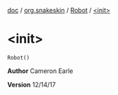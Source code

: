 [doc](../../index.md) / [org.snakeskin](../index.md) / [Robot](index.md) / [&lt;init&gt;](./-init-.md)

# &lt;init&gt;

`Robot()`

**Author**
Cameron Earle

**Version**
12/14/17

